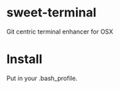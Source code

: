 sweet-terminal
==============

Git centric terminal enhancer for OSX


Install
=======

Put in your .bash_profile.
